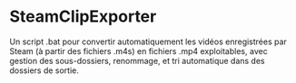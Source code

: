 # SteamClipExporter
Un script .bat pour convertir automatiquement les vidéos enregistrées par Steam (à partir des fichiers .m4s) en fichiers .mp4 exploitables, avec gestion des sous-dossiers, renommage, et tri automatique dans des dossiers de sortie.
